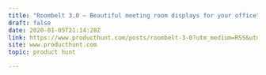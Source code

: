 ```yaml
---
title: "Roombelt 3.0 — Beautiful meeting room displays for your office"
draft: false
date: 2020-01-05T21:14:28Z
link: https://www.producthunt.com/posts/roombelt-3-0?utm_medium=RSS&utm_source=hune
site: www.producthunt.com
topic: product hunt  

---
```

